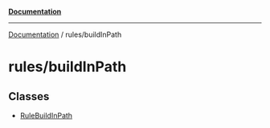 [**Documentation**](../../README.md)

***

[Documentation](../../README.md) / rules/buildInPath

# rules/buildInPath

## Classes

- [RuleBuildInPath](classes/RuleBuildInPath.md)
